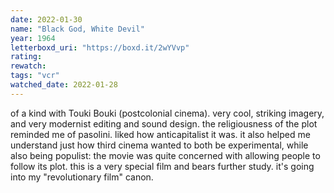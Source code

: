 ```yaml
---
date: 2022-01-30
name: "Black God, White Devil"
year: 1964
letterboxd_uri: "https://boxd.it/2wYVvp"
rating: 
rewatch: 
tags: "vcr"
watched_date: 2022-01-28
---
```


of a kind with Touki Bouki (postcolonial cinema). very cool, striking imagery, and very modernist editing and sound design. the religiousness of the plot reminded me of pasolini. liked how anticapitalist it was. it also helped me understand just how third cinema wanted to both be experimental, while also being populist: the movie was quite concerned with allowing people to follow its plot. this is a very special film and bears further study. it's going into my "revolutionary film" canon.
